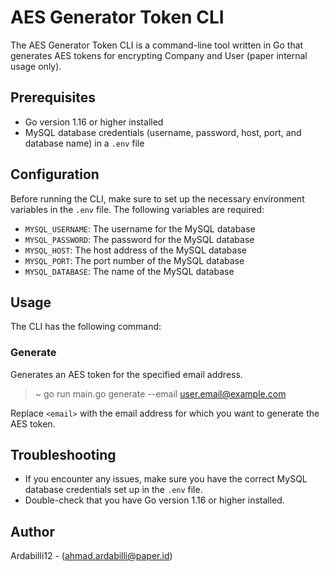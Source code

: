 # AES Generator Token CLI

The AES Generator Token CLI is a command-line tool written in Go that generates AES tokens for encrypting Company and User (paper internal usage only).

## Prerequisites

- Go version 1.16 or higher installed
- MySQL database credentials (username, password, host, port, and database name) in a `.env` file

## Configuration

Before running the CLI, make sure to set up the necessary environment variables in the `.env` file. The following variables are required:

- `MYSQL_USERNAME`: The username for the MySQL database
- `MYSQL_PASSWORD`: The password for the MySQL database
- `MYSQL_HOST`: The host address of the MySQL database
- `MYSQL_PORT`: The port number of the MySQL database
- `MYSQL_DATABASE`: The name of the MySQL database

## Usage

The CLI has the following command:

### Generate

Generates an AES token for the specified email address.
> ~ go run main.go generate --email user.email@example.com

Replace `<email>` with the email address for which you want to generate the AES token.

## Troubleshooting

- If you encounter any issues, make sure you have the correct MySQL database credentials set up in the `.env` file.
- Double-check that you have Go version 1.16 or higher installed.

## Author
Ardabilli12 - (ahmad.ardabilli@paper.id)